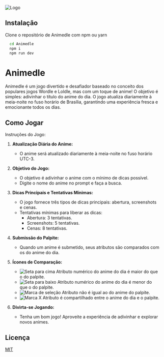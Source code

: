 
![Logo](https://admin.animedle.com/upload/1/1/65d896be2748b5bf82.svg)

## Instalação

Clone o repositório de Animedle com npm ou yarn

```bash
  cd Animedle
  npm i 
  npm run dev
```
    
# Animedle

Animedle é um jogo divertido e desafiador baseado no conceito dos populares jogos Wordle e Loldle, mas com um toque de anime! O objetivo é simples: adivinhar o título do anime do dia. O jogo atualiza diariamente à meia-noite no fuso horário de Brasília, garantindo uma experiência fresca e emocionante todos os dias.

## Como Jogar

Instruções do Jogo:
1. **Atualização Diária do Anime:**
   - O anime será atualizado diariamente à meia-noite no fuso horário UTC-3.

2. **Objetivo do Jogo:**
   - O objetivo é adivinhar o anime com o mínimo de dicas possível.
   - Digite o nome do anime no prompt e faça a busca.

3. **Dicas Principais e Tentativas Mínimas:**
   - O jogo fornece três tipos de dicas principais: abertura, screenshots e cenas.
   - Tentativas mínimas para liberar as dicas:
     - Abertura: 3 tentativas.
     - Screenshots: 5 tentativas.
     - Cenas: 8 tentativas.

4. **Submissão do Palpite:**
   - Quando um anime é submetido, seus atributos são comparados com os do anime do dia.

5. **Ícones de Comparação:**
   - ![Seta para cima](https://www.animedle.com/img/arrow_up_icon.svg) Atributo numérico do anime do dia é maior do que o do palpite.
   - ![Seta para baixo](https://www.animedle.com/img/arrow_down_icon.svg) Atributo numérico do anime do dia é menor do que o do palpite.
   - ![Marca de seleção](https://www.animedle.com/img/check_icon.svg) Atributo não é igual ao do anime do palpite.
   - ![Marca X](https://www.animedle.com/img/xmark_icon.svg) Atributo é compartilhado entre o anime do dia e o palpite.

6. **Divirta-se Jogando:**
   - Tenha um bom jogo! Aproveite a experiência de adivinhar e explorar novos animes.


## Licença

[MIT](https://choosealicense.com/licenses/mit/)

